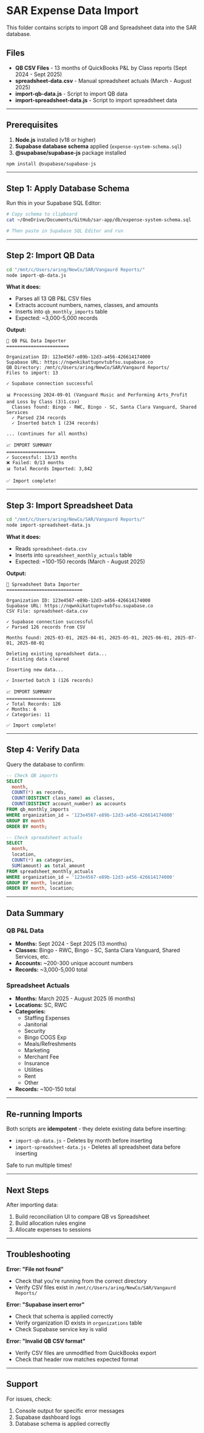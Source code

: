 # SAR Expense Data Import

This folder contains scripts to import QB and Spreadsheet data into the SAR database.

## Files

- **QB CSV Files** - 13 months of QuickBooks P&L by Class reports (Sept 2024 - Sept 2025)
- **spreadsheet-data.csv** - Manual spreadsheet actuals (March - August 2025)
- **import-qb-data.js** - Script to import QB data
- **import-spreadsheet-data.js** - Script to import spreadsheet data

---

## Prerequisites

1. **Node.js** installed (v18 or higher)
2. **Supabase database schema** applied (`expense-system-schema.sql`)
3. **@supabase/supabase-js** package installed

```bash
npm install @supabase/supabase-js
```

---

## Step 1: Apply Database Schema

Run this in your Supabase SQL Editor:

```bash
# Copy schema to clipboard
cat ~/OneDrive/Documents/GitHub/sar-app/db/expense-system-schema.sql

# Then paste in Supabase SQL Editor and run
```

---

## Step 2: Import QB Data

```bash
cd "/mnt/c/Users/aring/NewCo/SAR/Vangaurd Reports/"
node import-qb-data.js
```

**What it does:**
- Parses all 13 QB P&L CSV files
- Extracts account numbers, names, classes, and amounts
- Inserts into `qb_monthly_imports` table
- Expected: ~3,000-5,000 records

**Output:**
```
🚀 QB P&L Data Importer
=======================

Organization ID: 123e4567-e89b-12d3-a456-426614174000
Supabase URL: https://nqwnkikattupnvtubfsu.supabase.co
QB Directory: /mnt/c/Users/aring/NewCo/SAR/Vangaurd Reports/
Files to import: 13

✓ Supabase connection successful

📊 Processing 2024-09-01 (Vanguard Music and Performing Arts_Profit and Loss by Class (3)1.csv)
  Classes found: Bingo - RWC, Bingo - SC, Santa Clara Vanguard, Shared Services
  ✓ Parsed 234 records
  ✓ Inserted batch 1 (234 records)

... (continues for all months)

📈 IMPORT SUMMARY
==================
✓ Successful: 13/13 months
❌ Failed: 0/13 months
📊 Total Records Imported: 3,842

✅ Import complete!
```

---

## Step 3: Import Spreadsheet Data

```bash
cd "/mnt/c/Users/aring/NewCo/SAR/Vangaurd Reports/"
node import-spreadsheet-data.js
```

**What it does:**
- Reads `spreadsheet-data.csv`
- Inserts into `spreadsheet_monthly_actuals` table
- Expected: ~100-150 records (March - August 2025)

**Output:**
```
🚀 Spreadsheet Data Importer
============================

Organization ID: 123e4567-e89b-12d3-a456-426614174000
Supabase URL: https://nqwnkikattupnvtubfsu.supabase.co
CSV File: spreadsheet-data.csv

✓ Supabase connection successful
✓ Parsed 126 records from CSV

Months found: 2025-03-01, 2025-04-01, 2025-05-01, 2025-06-01, 2025-07-01, 2025-08-01

Deleting existing spreadsheet data...
✓ Existing data cleared

Inserting new data...

✓ Inserted batch 1 (126 records)

📈 IMPORT SUMMARY
==================
✓ Total Records: 126
✓ Months: 6
✓ Categories: 11

✅ Import complete!
```

---

## Step 4: Verify Data

Query the database to confirm:

```sql
-- Check QB imports
SELECT
  month,
  COUNT(*) as records,
  COUNT(DISTINCT class_name) as classes,
  COUNT(DISTINCT account_number) as accounts
FROM qb_monthly_imports
WHERE organization_id = '123e4567-e89b-12d3-a456-426614174000'
GROUP BY month
ORDER BY month;

-- Check spreadsheet actuals
SELECT
  month,
  location,
  COUNT(*) as categories,
  SUM(amount) as total_amount
FROM spreadsheet_monthly_actuals
WHERE organization_id = '123e4567-e89b-12d3-a456-426614174000'
GROUP BY month, location
ORDER BY month, location;
```

---

## Data Summary

### QB P&L Data
- **Months:** Sept 2024 - Sept 2025 (13 months)
- **Classes:** Bingo - RWC, Bingo - SC, Santa Clara Vanguard, Shared Services, etc.
- **Accounts:** ~200-300 unique account numbers
- **Records:** ~3,000-5,000 total

### Spreadsheet Actuals
- **Months:** March 2025 - August 2025 (6 months)
- **Locations:** SC, RWC
- **Categories:**
  - Staffing Expenses
  - Janitorial
  - Security
  - Bingo COGS Exp
  - Meals/Refreshments
  - Marketing
  - Merchant Fee
  - Insurance
  - Utilities
  - Rent
  - Other
- **Records:** ~100-150 total

---

## Re-running Imports

Both scripts are **idempotent** - they delete existing data before inserting:
- `import-qb-data.js` - Deletes by month before inserting
- `import-spreadsheet-data.js` - Deletes all spreadsheet data before inserting

Safe to run multiple times!

---

## Next Steps

After importing data:
1. Build reconciliation UI to compare QB vs Spreadsheet
2. Build allocation rules engine
3. Allocate expenses to sessions

---

## Troubleshooting

**Error: "File not found"**
- Check that you're running from the correct directory
- Verify CSV files exist in `/mnt/c/Users/aring/NewCo/SAR/Vangaurd Reports/`

**Error: "Supabase insert error"**
- Check that schema is applied correctly
- Verify organization ID exists in `organizations` table
- Check Supabase service key is valid

**Error: "Invalid QB CSV format"**
- Verify CSV files are unmodified from QuickBooks export
- Check that header row matches expected format

---

## Support

For issues, check:
1. Console output for specific error messages
2. Supabase dashboard logs
3. Database schema is applied correctly
